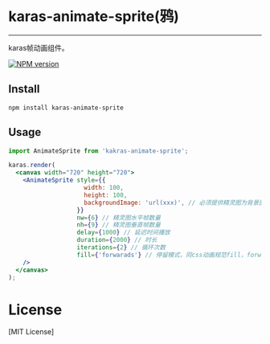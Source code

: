 # karas-animate-sprite(鸦)

---
karas帧动画组件。

[![NPM version](https://img.shields.io/npm/v/karas-animate-sprite.svg)](https://npmjs.org/package/karas-animate-sprite)

## Install
```
npm install karas-animate-sprite
```

## Usage

```jsx
import AnimateSprite from 'kakras-animate-sprite';

karas.render(
  <canvas width="720" height="720">
    <AnimateSprite style={{
                     width: 100,
                     height: 100,
                     backgroundImage: 'url(xxx)', // 必须提供精灵图为背景图
                   }}
                   nw={6} // 精灵图水平帧数量
                   nh={9} // 精灵图垂直帧数量
                   delay={1000} // 延迟时间播放
                   duration={2000} // 时长
                   iterations={2} // 循环次数
                   fill={'forwarads'} // 停留模式，同css动画规范fill，forwards尾帧
    />
  </canvas>
);
```

# License
[MIT License]
